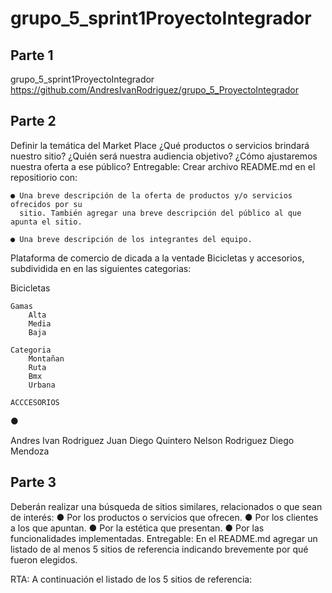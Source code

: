 # grupo_5_sprint1ProyectoIntegrador

## Parte 1
grupo_5_sprint1ProyectoIntegrador
https://github.com/AndresIvanRodriguez/grupo_5_ProyectoIntegrador

## Parte 2
Definir la temática del Market Place
¿Qué productos o servicios brindará nuestro sitio? ¿Quién será nuestra audiencia
objetivo? ¿Cómo ajustaremos nuestra oferta a ese público?
Entregable: Crear archivo README.md en el repositiorio con:

    ● Una breve descripción de la oferta de productos y/o servicios ofrecidos por su
      sitio. También agregar una breve descripción del público al que apunta el sitio.
      
    ● Una breve descripción de los integrantes del equipo.


Plataforma de comercio de dicada a la ventade Bicicletas y accesorios, subdividida en 
en las siguientes categorias: 

Bicicletas 

    Gamas 
        Alta 
        Media
        Baja
    
    Categoria
        Montañan 
        Ruta
        Bmx
        Urbana

    ACCCESORIOS 

    
● 

Andres Ivan Rodriguez
Juan Diego Quintero
Nelson Rodriguez
Diego Mendoza


## Parte 3 
Deberán realizar una búsqueda de sitios similares, relacionados o que sean de interés: ● Por los productos o servicios que ofrecen. ● Por los clientes a los que apuntan. ● Por la estética que presentan. ● Por las funcionalidades implementadas. Entregable: En el README.md agregar un listado de al menos 5 sitios de referencia indicando brevemente por qué fueron elegidos.

RTA: A continuación el listado de los 5 sitios de referencia:
